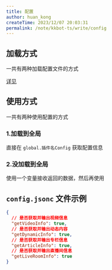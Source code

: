 ```yaml
---
title: 配置
author: huan_kong
createTime: 2023/12/07 20:03:31
permalink: /note/kkbot-ts/write/config
---
```


## 加载方式

一共有两种加载配置文件的方式

[详见](/note/kkbot-ts/libs/loadConfig)

## 使用方式

一共有两种使用配置的方式

### 1.加载到全局

直接在 `global.插件名Config` 获取配置信息

### 2.没加载到全局

使用一个变量接收返回的数据，然后再使用

## `config.jsonc` 文件示例

```json
{
  // 是否获取并输出视频信息
  "getVideoInfo": true,
  // 是否获取并输出动态内容
  "getDynamicInfo": true,
  // 是否获取并输出专栏信息
  "getArticleInfo": true,
  // 是否获取并输出直播间信息
  "getLiveRoomInfo": true
}
```
